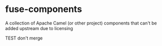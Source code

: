 # fuse-components
A collection of Apache Camel (or other project) components that can't be added upstream due to licensing

TEST don't merge
